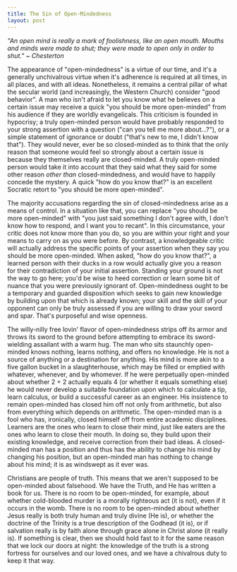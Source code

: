 ```yaml
---
title: The Sin of Open-Mindedness
layout: post
---
```


_"An open mind is really a mark of foolishness, like an open mouth. Mouths and minds were made to shut; they were made to open only in order to shut." ~ Chesterton_

The appearance of "open-mindedness" is a virtue of our time, and it's a generally unchivalrous virtue when it's adherence is required at all times, in all places, and with all ideas. Nonetheless, it remains a central pillar of what the secular world (and increasingly, the Western Church) consider "good behavior". A man who isn't afraid to let you know what he believes on a certain issue may receive a quick "you should be more open-minded" from his audience if they are worldly evangelicals. This criticism is founded in hypocrisy; a truly open-minded person would have probably responded to your strong assertion with a question ("can you tell me more about...?"), or a simple statement of ignorance or doubt ("that's new to me, I didn't know that"). They would never, ever be so closed-minded as to think that the only reason that someone would feel so strongly about a certain issue is because they themselves really are closed-minded. A truly open-minded person would take it into account that they said what they said for some other reason _other than_ closed-mindedness, and would have to happily concede the mystery. A quick "how do you know that?" is an excellent Socratic retort to "you should be more open-minded".

The majority accusations regarding the sin of closed-mindedness arise as a means of control. In a situation like that, you can replace "you should be more open-minded" with "you just said something I don't agree with, I don't know how to respond, and I want you to recant". In this circumstance, your critic does not know more than you do, so you are within your right and your means to carry on as you were before. By contrast, a knowledgeable critic will actually address the specific points of your assertion when they say you should be more open-minded. When asked, "how do you know that?", a learned person with their ducks in a row would actually give you a reason for their contradiction of your initial assertion. Standing your ground is not the way to go here; you'd be wise to heed correction or learn some bit of nuance that you were previously ignorant of. Open-mindedness ought to be a temporary and guarded disposition which seeks to gain new knowledge by building upon that which is already known; your skill and the skill of your opponent can only be truly assessed if you are willing to draw your sword and spar. That's purposeful and wise openness.

The willy-nilly free lovin' flavor of open-mindedness strips off its armor and throws its sword to the ground before attempting to embrace its sword-wielding assailant with a warm hug. The man who sits staunchly open-minded knows nothing, learns nothing, and offers no knowledge. He is not a source of anything or a destination for anything. His mind is more akin to a five gallon bucket in a slaughterhouse, which may be filled or emptied with whatever, whenever, and by whomever. If he were perpetually open-minded about whether 2 + 2 actually equals 4 (or whether it equals something else) he would never develop a suitable foundation upon which to calculate a tip, learn calculus, or build a successful career as an engineer. His insistence to remain open-minded has closed him off not only from arithmetic, but also from everything which depends on arithmetic. The open-minded man is a fool who has, ironically, closed himself off from entire academic disciplines. Learners are the ones who learn to close their mind, just like eaters are the ones who learn to close their mouth. In doing so, they build upon their existing knowledge, and receive correction from their bad ideas. A closed-minded man has a position and thus has the ability to change his mind by changing his position, but an open-minded man has nothing to change about his mind; it is as windswept as it ever was.

Christians are people of truth. This means that we aren't supposed to be open-minded about falsehood. We have the Truth, and He has written a book for us. There is no room to be open-minded, for example, about whether cold-blooded murder is a morally righteous act (it is not), even if it occurs in the womb. There is no room to be open-minded about whether Jesus really is both truly human and truly divine (He is), or whether the doctrine of the Trinity is a true description of the Godhead (it is), or if salvation really is by faith alone through grace alone in Christ alone (it really is). If something is clear, then we should hold fast to it for the same reason that we lock our doors at night: the knowledge of the truth is a strong fortress for ourselves and our loved ones, and we have a chivalrous duty to keep it that way.
